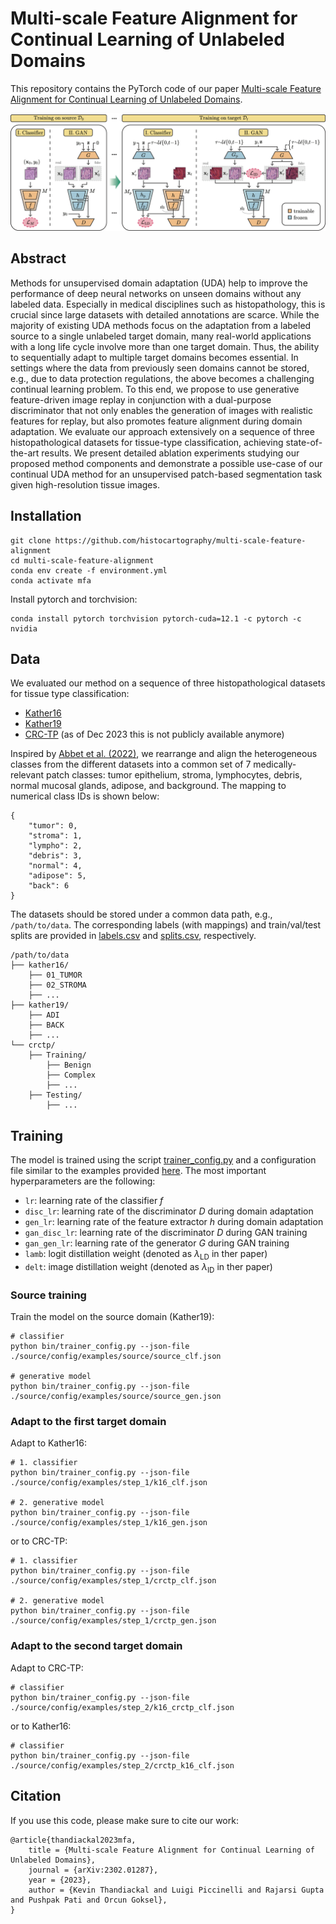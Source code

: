 # Multi-scale Feature Alignment for Continual Learning of Unlabeled Domains

This repository contains the PyTorch code of our paper [Multi-scale Feature Alignment for Continual Learning of Unlabeled Domains](https://arxiv.org/abs/2302.01287).

![](doc/Overview.png)

## Abstract

Methods for unsupervised domain adaptation (UDA) help to improve the performance of deep neural networks on unseen domains without any labeled data. Especially in medical disciplines such as histopathology, this is crucial since large datasets with detailed annotations are scarce. While the majority of existing UDA methods focus on the adaptation from a labeled source to a single unlabeled target domain, many real-world applications with a long life cycle involve more than one target domain. Thus, the ability to sequentially adapt to multiple target domains becomes essential. In settings where the data from previously seen domains cannot be stored, e.g., due to data protection regulations, the above becomes a challenging continual learning problem. To this end, we propose to use generative feature-driven image replay in conjunction with a dual-purpose discriminator that not only enables the generation of images with realistic features for replay, but also promotes feature alignment during domain adaptation. We evaluate our approach extensively on a sequence of three histopathological datasets for tissue-type classification, achieving state-of-the-art results. We present detailed ablation experiments studying our proposed method components and demonstrate a possible use-case of our continual UDA method for an unsupervised patch-based segmentation task given high-resolution tissue images.

## Installation

```
git clone https://github.com/histocartography/multi-scale-feature-alignment
cd multi-scale-feature-alignment
conda env create -f environment.yml
conda activate mfa
```

Install pytorch and torchvision:

```
conda install pytorch torchvision pytorch-cuda=12.1 -c pytorch -c nvidia
```


## Data

We evaluated our method on a sequence of three histopathological datasets for tissue type classification:

- [Kather16](https://zenodo.org/record/53169)
- [Kather19](https://zenodo.org/record/1214456)
- [CRC-TP](https://warwick.ac.uk/fac/cross_fac/tia/data/crc-tp) (as of Dec 2023 this is not publicly available anymore)

Inspired by [Abbet et al. (2022)](https://www.sciencedirect.com/science/article/pii/S1361841522001207), we rearrange and align the heterogeneous classes from the different datasets into a common set of 7 medically-relevant patch classes: tumor epithelium, stroma, lymphocytes, debris, normal mucosal glands, adipose, and background. The mapping to numerical class IDs is shown below:

```
{
    "tumor": 0,
    "stroma": 1,
    "lympho": 2,
    "debris": 3,
    "normal": 4,
    "adipose": 5,
    "back": 6
}
```

The datasets should be stored under a common data path, e.g., `/path/to/data`. The corresponding labels (with mappings) and train/val/test splits are provided in [labels.csv](doc/labels.csv) and [splits.csv](doc/splits.csv), respectively.

```
/path/to/data
├── kather16/
    ├── 01_TUMOR
    ├── 02_STROMA
    ├── ...
├── kather19/
    ├── ADI
    ├── BACK
    ├── ...
└── crctp/
    ├── Training/
        ├── Benign
        ├── Complex
        ├── ...
    ├── Testing/
        ├── ...
```

## Training

The model is trained using the script [trainer_config.py](bin/trainer_config.py) and a configuration file similar to the examples provided [here](source/config/examples). The most important hyperparameters are the following:

- `lr`: learning rate of the classifier $f$
- `disc_lr`: learning rate of the discriminator $D$ during domain adaptation
- `gen_lr`: learning rate of the feature extractor $h$ during domain adaptation
- `gan_disc_lr`: learning rate of the discriminator $D$ during GAN training
- `gan_gen_lr`: learning rate of the generator $G$ during GAN training
- `lamb`: logit distillation weight (denoted as $\lambda_\mathrm{LD}$ in ther paper)
- `delt`: image distillation weight (denoted as $\lambda_\mathrm{ID}$ in ther paper)

### Source training

Train the model on the source domain (Kather19):

```
# classifier
python bin/trainer_config.py --json-file ./source/config/examples/source/source_clf.json

# generative model
python bin/trainer_config.py --json-file ./source/config/examples/source/source_gen.json
```

### Adapt to the first target domain

Adapt to Kather16:
```
# 1. classifier
python bin/trainer_config.py --json-file ./source/config/examples/step_1/k16_clf.json

# 2. generative model
python bin/trainer_config.py --json-file ./source/config/examples/step_1/k16_gen.json
```

or to CRC-TP:

```
# 1. classifier
python bin/trainer_config.py --json-file ./source/config/examples/step_1/crctp_clf.json

# 2. generative model
python bin/trainer_config.py --json-file ./source/config/examples/step_1/crctp_gen.json
```

### Adapt to the second target domain

Adapt to CRC-TP:

```
# classifier
python bin/trainer_config.py --json-file ./source/config/examples/step_2/k16_crctp_clf.json
```

or to Kather16:

```
# classifier
python bin/trainer_config.py --json-file ./source/config/examples/step_2/crctp_k16_clf.json
```

## Citation

If you use this code, please make sure to cite our work:

```
@article{thandiackal2023mfa,
    title = {Multi-scale Feature Alignment for Continual Learning of Unlabeled Domains},
    journal = {arXiv:2302.01287},
    year = {2023},
    author = {Kevin Thandiackal and Luigi Piccinelli and Rajarsi Gupta and Pushpak Pati and Orcun Goksel},
}
```